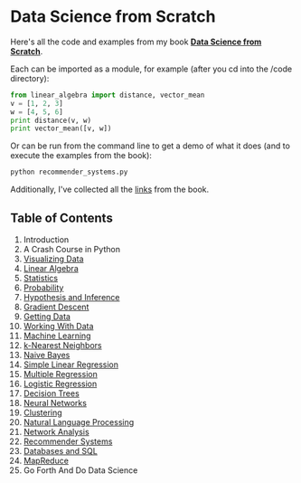 Data Science from Scratch
=========================

Here's all the code and examples from my book __[Data Science from Scratch](http://joelgrus.com/2015/04/26/data-science-from-scratch-first-principles-with-python/)__.

Each can be imported as a module, for example (after you cd into the /code directory):

```python
from linear_algebra import distance, vector_mean
v = [1, 2, 3]
w = [4, 5, 6]
print distance(v, w)
print vector_mean([v, w])
```
  
Or can be run from the command line to get a demo of what it does (and to execute the examples from the book):

```bat
python recommender_systems.py
```  

Additionally, I've collected all the [links](https://github.com/joelgrus/data-science-from-scratch/blob/master/links.md) from the book.

## Table of Contents

1. Introduction
2. A Crash Course in Python
3. [Visualizing Data](code/visualizing_data.py)
4. [Linear Algebra](code/linear_algebra.py)
5. [Statistics](code/statistics.py)
6. [Probability](code/probability.py)
7. [Hypothesis and Inference](code/hypothesis_and_inference.py)
8. [Gradient Descent](code/gradient_descent.py)
9. [Getting Data](code/getting_data.py)
10. [Working With Data](code/working_with_data.py)
11. [Machine Learning](code/machine_learning.py)
12. [k-Nearest Neighbors](code/nearest_neighbors.py)
13. [Naive Bayes](code/naive_bayes.py)
14. [Simple Linear Regression](code/simple_linear_regression.py)
15. [Multiple Regression](code/multiple_regression.py)
16. [Logistic Regression](code/logistic_regression.py)
17. [Decision Trees](code/decision_trees.py)
18. [Neural Networks](code/neural_networks.py)
19. [Clustering](code/clustering.py)
20. [Natural Language Processing](code/natural_language_processing.py)
21. [Network Analysis](code/network_analysis.py)
22. [Recommender Systems](code/recommender_systems.py)
23. [Databases and SQL](code/databases.py)
24. [MapReduce](code/mapreduce.py)
25. Go Forth And Do Data Science
